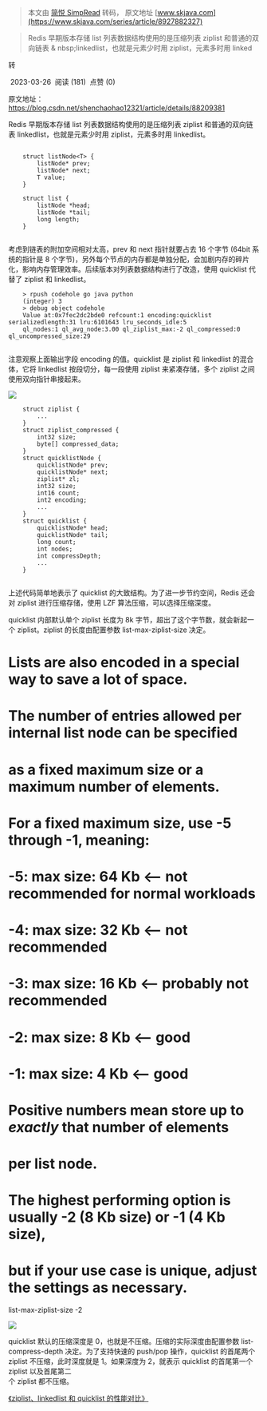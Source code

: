 > 本文由 [简悦 SimpRead](http://ksria.com/simpread/) 转码， 原文地址 [www.skjava.com](https://www.skjava.com/series/article/8927882327)

> Redis 早期版本存储 list 列表数据结构使用的是压缩列表 ziplist 和普通的双向链表 & nbsp;linkedlist，也就是元素少时用 ziplist，元素多时用 linked

转

 2023-03-26  阅读 (181)  点赞 (0)

原文地址：https://blog.csdn.net/shenchaohao12321/article/details/88209381

Redis 早期版本存储 list 列表数据结构使用的是压缩列表 ziplist 和普通的双向链表 linkedlist，也就是元素少时用 ziplist，元素多时用 linkedlist。

```
    
    struct listNode<T> { 
        listNode* prev; 
        listNode* next; 
        T value; 
    } 
    
    struct list { 
        listNode *head; 
        listNode *tail; 
        long length; 
    }


```

考虑到链表的附加空间相对太高，prev 和 next 指针就要占去 16 个字节 (64bit 系统的指针是 8 个字节)，另外每个节点的内存都是单独分配，会加剧内存的碎片化，影响内存管理效率。后续版本对列表数据结构进行了改造，使用 quicklist 代替了 ziplist 和 linkedlist。

```
    > rpush codehole go java python 
    (integer) 3 
    > debug object codehole 
    Value at:0x7fec2dc2bde0 refcount:1 encoding:quicklist serializedlength:31 lru:6101643 lru_seconds_idle:5 
    ql_nodes:1 ql_avg_node:3.00 ql_ziplist_max:-2 ql_compressed:0 ql_uncompressed_size:29


```

注意观察上面输出字段 encoding 的值。quicklist 是 ziplist 和 linkedlist 的混合体，它将 linkedlist 按段切分，每一段使用 ziplist 来紧凑存储，多个 ziplist 之间使用双向指针串接起来。

![](http://image.skjava.com/article/series/redis/202303261122593721.png)

```
    struct ziplist { 
        ... 
    } 
    struct ziplist_compressed { 
        int32 size; 
        byte[] compressed_data; 
    } 
    struct quicklistNode { 
        quicklistNode* prev; 
        quicklistNode* next; 
        ziplist* zl; 
        int32 size; 
        int16 count; 
        int2 encoding; 
        ... 
    } 
    struct quicklist { 
        quicklistNode* head; 
        quicklistNode* tail; 
        long count; 
        int nodes; 
        int compressDepth; 
        ... 
    }


```

上述代码简单地表示了 quicklist 的大致结构。为了进一步节约空间，Redis 还会对 ziplist 进行压缩存储，使用 LZF 算法压缩，可以选择压缩深度。

quicklist 内部默认单个 ziplist 长度为 8k 字节，超出了这个字节数，就会新起一个 ziplist。ziplist 的长度由配置参数 list-max-ziplist-size 决定。  
# Lists are also encoded in a special way to save a lot of space.  
# The number of entries allowed per internal list node can be specified  
# as a fixed maximum size or a maximum number of elements.  
# For a fixed maximum size, use -5 through -1, meaning:  
# -5: max size: 64 Kb <-- not recommended for normal workloads  
# -4: max size: 32 Kb <-- not recommended  
# -3: max size: 16 Kb <-- probably not recommended  
# -2: max size: 8 Kb <-- good  
# -1: max size: 4 Kb <-- good  
# Positive numbers mean store up to _exactly_ that number of elements  
# per list node.  
# The highest performing option is usually -2 (8 Kb size) or -1 (4 Kb size),  
# but if your use case is unique, adjust the settings as necessary.  
list-max-ziplist-size -2

![](http://image.skjava.com/article/series/redis/202303261123001082.png)

quicklist 默认的压缩深度是 0，也就是不压缩。压缩的实际深度由配置参数 list-compress-depth 决定。为了支持快速的 push/pop 操作，quicklist 的首尾两个 ziplist 不压缩，此时深度就是 1。如果深度为 2，就表示 quicklist 的首尾第一个 ziplist 以及首尾第二  
个 ziplist 都不压缩。

[《ziplist、linkedlist 和 quicklist 的性能对比》](https://blog.csdn.net/gupao123456/article/details/82990178)
